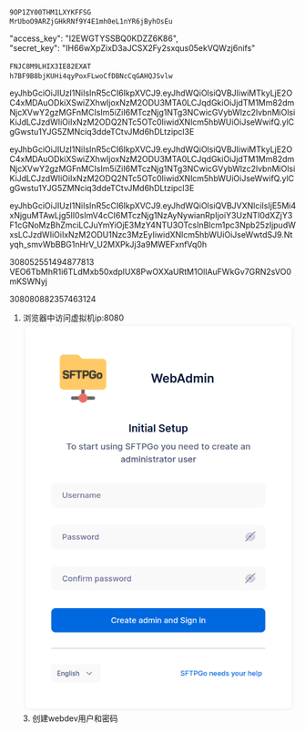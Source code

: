 
```
9OP1ZY00THM1LXYKFFSG
MrUboO9ARZjGHkRNf9Y4E1mh0eL1nYR6jByhOsEu
```
 
"access_key": "I2EWGTYSSBQ0KDZZ6K86",  
"secret_key": "IH66wXpZixD3aJCSX2Fy2sxqus05ekVQWzj6nifs"
 
`FNJC8M9LHIX3IE82EXAT`  
`h7BF9B8bjKUHi4qyPoxFLwoCfDBNcCqGAHQJSvlw`
 
eyJhbGciOiJIUzI1NiIsInR5cCI6IkpXVCJ9.eyJhdWQiOlsiQVBJIiwiMTkyLjE2OC4xMDAuODkiXSwiZXhwIjoxNzM2ODU3MTA0LCJqdGkiOiJjdTM1Mm82dmNjcXVwY2gzMGFnMCIsIm5iZiI6MTczNjg1NTg3NCwicGVybWlzc2lvbnMiOlsiKiJdLCJzdWIiOiIxNzM2ODQ2NTc5OTc0IiwidXNlcm5hbWUiOiJseWwifQ.ylCgGwstu1YJG5ZMNciq3ddeTCtvJMd6hDLtzipcl3E
 
eyJhbGciOiJIUzI1NiIsInR5cCI6IkpXVCJ9.eyJhdWQiOlsiQVBJIiwiMTkyLjE2OC4xMDAuODkiXSwiZXhwIjoxNzM2ODU3MTA0LCJqdGkiOiJjdTM1Mm82dmNjcXVwY2gzMGFnMCIsIm5iZiI6MTczNjg1NTg3NCwicGVybWlzc2lvbnMiOlsiKiJdLCJzdWIiOiIxNzM2ODQ2NTc5OTc0IiwidXNlcm5hbWUiOiJseWwifQ.ylCgGwstu1YJG5ZMNciq3ddeTCtvJMd6hDLtzipcl3E
 
eyJhbGciOiJIUzI1NiIsInR5cCI6IkpXVCJ9.eyJhdWQiOlsiQVBJVXNlciIsIjE5Mi4xNjguMTAwLjg5Il0sImV4cCI6MTczNjg1NzAyNywianRpIjoiY3UzNTI0dXZjY3F1cGNoMzBhZmciLCJuYmYiOjE3MzY4NTU3OTcsInBlcm1pc3Npb25zIjpudWxsLCJzdWIiOiIxNzM2ODU1Nzc3MzEyIiwidXNlcm5hbWUiOiJseWwtdSJ9.Ntyqh_smvWbBBG1nHrV_U2MXPkJj3a9MWEFxnfVq0h
 
308052551494877813  
VEO6TbMhR1i6TLdMxb50xdplUX8PwOXXaURtM1OllAuFWkGv7GRN2sVO0mKSWNyj
 
308080882357463124

1. 浏览器中访问虚拟机ip:8080
![Exported image](Exported%20image%2020250319155911-0.png)3. 创建webdev用户和密码